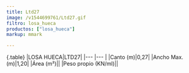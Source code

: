 ```yaml
---
title: Ltd27
image: /v1544699761/Ltd27.gif
filtro: losa_hueca
productos: ["losa_hueca"]
markup: mmark

---
```


{.table}
|LOSA HUECA|LTD27|
|--- |--- |
|Canto (m)|0,27|
|Ancho Max. (m)|1,20|
|Área (m²)||
|Peso propio (KN/ml)||

